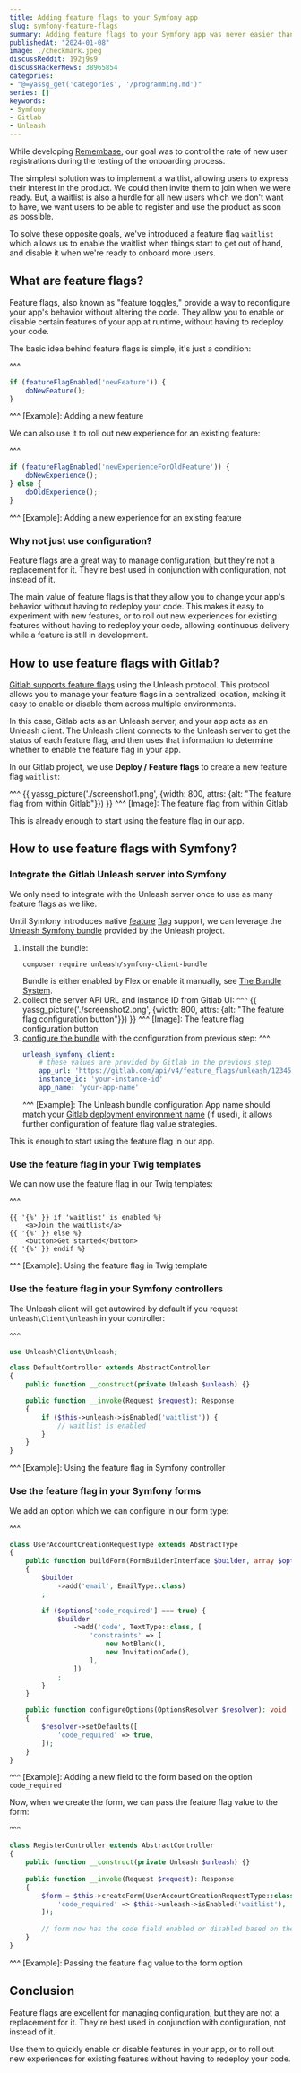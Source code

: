 ```yaml
---
title: Adding feature flags to your Symfony app
slug: symfony-feature-flags
summary: Adding feature flags to your Symfony app was never easier than with Gitlab and Unleash Symfony bundle
publishedAt: "2024-01-08"
image: ./checkmark.jpeg
discussReddit: 192j9s9
discussHackerNews: 38965854
categories:
- "@=yassg_get('categories', '/programming.md')"
series: []
keywords:
- Symfony
- Gitlab
- Unleash
---
```


While developing [Remembase](https://remembase.com/), our goal was to control the rate of new user registrations during the testing of the onboarding process.

The simplest solution was to implement a waitlist, allowing users to express their interest in the product. We could then invite them to join when we were ready.
But, a waitlist is also a hurdle for all new users which we don't want to have, we want users to be able to register and use the product as soon as possible.

To solve these opposite goals, we've introduced a feature flag `waitlist` which allows us to enable the waitlist when things start to get out of hand, and disable it when we're ready to onboard more users.

## What are feature flags?

Feature flags, also known as "feature toggles," provide a way to reconfigure your app's behavior without altering the code. They allow you to enable or disable certain features of your app at runtime, without having to redeploy your code.

The basic idea behind feature flags is simple, it's just a condition:

^^^
```javascript
if (featureFlagEnabled('newFeature')) {
    doNewFeature();
}
```
^^^ [Example]: Adding a new feature

We can also use it to roll out new experience for an existing feature:

^^^
```javascript
if (featureFlagEnabled('newExperienceForOldFeature')) {
    doNewExperience();
} else {
    doOldExperience();
}
```
^^^ [Example]: Adding a new experience for an existing feature

### Why not just use configuration?

Feature flags are a great way to manage configuration, but they're not a replacement for it. They're best used in conjunction with configuration, not instead of it.

The main value of feature flags is that they allow you to change your app's behavior without having to redeploy your code. This makes it easy to experiment with new features, or to roll out new experiences for existing features without having to redeploy your code, allowing continuous delivery while a feature is still in development.

## How to use feature flags with Gitlab?

[Gitlab supports feature flags](https://docs.gitlab.com/ee/operations/feature_flags.html) using the Unleash protocol. This protocol allows you to manage your feature flags in a centralized location, making it easy to enable or disable them across multiple environments.

In this case, Gitlab acts as an Unleash server, and your app acts as an Unleash client. The Unleash client connects to the Unleash server to get the status of each feature flag, and then uses that information to determine whether to enable the feature flag in your app.

In our Gitlab project, we use **Deploy / Feature flags** to create a new feature flag `waitlist`:

^^^
{{ yassg_picture('./screenshot1.png', {width: 800, attrs: {alt: "The feature flag from within Gitlab"}}) }}
^^^ [Image]: The feature flag from within Gitlab

This is already enough to start using the feature flag in our app. 

## How to use feature flags with Symfony?

### Integrate the Gitlab Unleash server into Symfony

We only need to integrate with the Unleash server once to use as many feature flags as we like.

Until Symfony introduces native [feature](https://github.com/symfony/symfony/pull/51649) [flag](https://github.com/symfony/symfony/pull/53213) support, we can leverage the [Unleash Symfony bundle](https://packagist.org/packages/unleash/symfony-client-bundle) provided by the Unleash project.

1. install the bundle:
   ```shell 
   composer require unleash/symfony-client-bundle
   ``` 
   Bundle is either enabled by Flex or enable it manually, see [The Bundle System](https://symfony.com/doc/current/bundles.html).
2. collect the server API URL and instance ID from Gitlab UI:
   ^^^
   {{ yassg_picture('./screenshot2.png', {width: 800, attrs: {alt: "The feature flag configuration button"}}) }}
   ^^^ [Image]: The feature flag configuration button 
3. [configure the bundle](https://github.com/Unleash/unleash-client-symfony/tree/main?tab=readme-ov-file#basic-usage) with the configuration from previous step:
   ^^^
   ```yaml
   unleash_symfony_client:
       # these values are provided by Gitlab in the previous step
       app_url: 'https://gitlab.com/api/v4/feature_flags/unleash/12345678'
       instance_id: 'your-instance-id'
       app_name: 'your-app-name' 
   ```
   ^^^ [Example]: The Unleash bundle configuration
   App name should match your [Gitlab deployment environment name](https://docs.gitlab.com/ee/ci/environments/) (if used), it allows further configuration of feature flag value strategies.

This is enough to start using the feature flag in our app.

### Use the feature flag in your Twig templates

We can now use the feature flag in our Twig templates:

^^^
```twig
{{ '{%' }} if 'waitlist' is enabled %}
    <a>Join the waitlist</a>
{{ '{%' }} else %}
    <button>Get started</button>
{{ '{%' }} endif %}
``` 
^^^ [Example]: Using the feature flag in Twig template

### Use the feature flag in your Symfony controllers

The Unleash client will get autowired by default if you request `Unleash\Client\Unleash` in your controller:

^^^
```php
use Unleash\Client\Unleash;

class DefaultController extends AbstractController
{
    public function __construct(private Unleash $unleash) {}

    public function __invoke(Request $request): Response
    {
        if ($this->unleash->isEnabled('waitlist')) {
            // waitlist is enabled
        }
    }
}
```
^^^ [Example]: Using the feature flag in Symfony controller

### Use the feature flag in your Symfony forms

We add an option which we can configure in our form type:

^^^
```php
class UserAccountCreationRequestType extends AbstractType
{
    public function buildForm(FormBuilderInterface $builder, array $options): void
    {
        $builder
            ->add('email', EmailType::class)
        ;

        if ($options['code_required'] === true) {
            $builder
                ->add('code', TextType::class, [
                    'constraints' => [
                        new NotBlank(),
                        new InvitationCode(),
                    ],
                ])
            ;
        }
    }

    public function configureOptions(OptionsResolver $resolver): void
    {
        $resolver->setDefaults([
            'code_required' => true,
        ]);
    }
}
```
^^^ [Example]: Adding a new field to the form based on the option `code_required`

Now, when we create the form, we can pass the feature flag value to the form:

^^^
```php
class RegisterController extends AbstractController
{
    public function __construct(private Unleash $unleash) {}
    
    public function __invoke(Request $request): Response
    {
        $form = $this->createForm(UserAccountCreationRequestType::class, options: [
            'code_required' => $this->unleash->isEnabled('waitlist'),
        ]);
        
        // form now has the code field enabled or disabled based on the feature flag value
    }
}
```
^^^ [Example]: Passing the feature flag value to the form option

## Conclusion

Feature flags are excellent for managing configuration, but they are not a replacement for it. They're best used in conjunction with configuration, not instead of it.

Use them to quickly enable or disable features in your app, or to roll out new experiences for existing features without having to redeploy your code.
